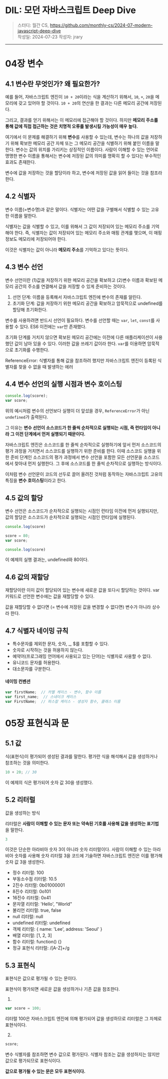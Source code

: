 # DIL: 모던 자바스크립트 Deep Dive

> 스터디: 월간 CS, https://github.com/monthly-cs/2024-07-modern-javascript-deep-dive  
> 작성일: 2024-07-23
> 작성자: jrary

---

# 04장 변수
## 4.1 변수란 무엇인가? 왜 필요한가?

예를 들어, 자바스크립트 엔진이 `10 + 20`이라는 식을 계산하기 위해서, `10`, `+`, `20`을 메모리에 갖고 있어야 할 것이다.
`10 + 20`의 연산을 한 결과는 다른 메모리 공간에 저장된다. 

그리고, 결과를 얻기 위해서는 이 메모리에 접근해야 할 것이다. 하지만 **메모리 주소를 통해 값에 직접 접근하는 것은 치명적 오류를 발생시킬 가능성이 매우 높다.** 

여기에서 이 문제를 해결하기 위해 **변수**를 사용할 수 있는데, 변수는 하나의 값을 저장하기 위해 확보한 메모리 공간 자체 또는 그 메모리 공간을 식별하기 위해 붙인 이름을 말한다. 변수는 값의 위치를 가리키는 상징적인 이름이다. 사람이 이해할 수 있는 언어로 명명한 변수 이름을 통해서는 변수에 저장된 값의 의미를 명확히 할 수 있다는 부수적인 효과도 존재한다.

변수에 값을 저장하는 것을 할당이라 하고, 변수에 저장된 값을 읽어 들이는 것을 참조라 한다.

## 4.2 식별자

변수 이름(=변수명)과 같은 말이다. 식별자는 어떤 값을 구별해서 식별할 수 있는 고유한 이름을 말한다.

식별자는 값을 식별할 수 있고, 이를 위해서 그 값이 저장되어 있는 메모리 주소를 기억해야 한다. 즉, 식별자는 값이 저장되어 있는 메모리 주소와 매핑 관계를 맺으며, 이 매핑 정보도 메모리에 저장되어야 한다. 

이것은 식별자는 값이 아니라 **메모리 주소**를 기억하고 있다는 뜻이다.

## 4.3 변수 선언

변수 선언이란 (1)값을 저장하기 위한 메모리 공간을 확보하고 (2)변수 이름과 확보된 메모리 공간의 주소를 연결해서 값을 저장할 수 있게 준비하는 것이다.

1. 선언 단계: 이름을 등록해서 자바스크립트 엔진에 변수의 존재를 알린다.
2. 초기화 단계: 값을 저장하기 위한 메모리 공간을 확보하고 암묵적으로 undefined를 할당해 초기화한다.

변수를 사용하려면 반드시 선언이 필요하다. 변수를 선언할 때는 `var`, `let`, `const`를 사용할 수 있다. ES6 이전에는 `var`만 존재했다.

초기화 단계를 거치지 않으면 확보된 메모리 공간에는 이전에 다른 애플리케이션이 사용했던 값이 남아 있을 수 있다. 이러한 값을 쓰레기 값이라 한다. `var`를 이용하면 암묵적으로 초기화를 수행한다.

ReferenceError: 식별자를 통해 값을 참조하려 했지만 자바스크립트 엔진이 등록된 식별자를 찾을 수 없을 때 발생하는 에러

## 4.4 변수 선언의 실행 시점과 변수 호이스팅

``` javascript
console.log(score);
var score;
```
위의 예시처럼 변수의 선언보다 실행이 더 앞섰을 경우, `ReferenceError`가 아닌 `undefined`가 출력된다. 

그 이유는 **변수 선언이 소스코드가 한 줄씩 순차적으로 실행되는 시점, 즉 런타임이 아니라 그 이전 단계에서 먼저 실행되기 때문이다.**

자바스크립트 엔진은 소스코드를 한 줄씩 순차적으로 실행하기에 앞서 먼저 소스코드의 평가 과정을 거치면서 소스코드를 실행하기 위한 준비를 한다. 이때 소스코드 실행을 위한 준비 단계인 소스코드의 평가 과정에서 변수 선언을 포함한 모든 선언문을 소스코드에서 찾아내 먼저 실행한다. 그 후에 소스코드를 한 줄씩 순차적으로 실행하는 방식이다.

이처럼 변수 선언문이 코드의 선두로 끌어 올려진 것처럼 동작하는 자바스크립트 고유의 특징을 **변수 호이스팅**이라고 한다.

## 4.5 값의 할당

변수 선언은 소스코드가 순차적으로 실행되는 시점인 런타임 이전에 먼저 실행되지만,
값의 할당은 소스코드가 순차적으로 실행되는 시점인 런타임에 실행된다.

```js
console.log(score)

score = 80;
var score;

console.log(score)
```
이 예제의 실행 결과는, undefined와 80이다.


## 4.6 값의 재할당

재할당이란 이미 값이 할당되어 있는 변수에 새로운 값을 또다시 할당하는 것이다. var 키워드로 선언한 변수에는 값을 재할당할 수 있다.

값을 재할당할 수 없다면 (= 변수에 저장된 값을 변경할 수 없다면) 변수가 아니라 상수라 한다.

## 4.7 식별자 네이밍 규칙

- 특수문자를 제외한 문자, 숫자, _, $를 포함할 수 있다.
- 숫자로 시작하는 것을 허용하지 않는다.
- 예약어(프로그래밍 언어에서 사용되고 있는 단어)는 식별자로 사용할 수 없다.
- 유니코드 문자를 허용한다.
- 대소문자를 구분한다.

#### 네이밍 컨벤션
```javascript
var firstName;  // 카멜 케이스 - 변수, 함수 이름
var first_name;  // 스네이크 케이스 
var FirstName;  // 파스칼 케이스 - 생성자 함수, 클래스 이름
```

# 05장 표현식과 문
## 5.1 값

식(표현식)이 평가되어 생성된 결과를 말한다. 평가란 식을 해석해서 값을 생성하거나 참조하는 것을 의미한다.

```js
10 + 20; // 30
```
이 예제의 식은 평가되어 숫자 값 30을 생성했다.

## 5.2 리터럴

값을 생성하는 방식

리터럴은 **사람이 이해할 수 있는 문자 또는 약속된 기호를 사용해 값을 생성하는 표기법**을 말한다.

```js
3
```
이것은 단순한 아라비아 숫자 3이 아니라 숫자 리터럴이다. 사람이 이해할 수 있는 아라비아 숫자를 사용해 숫자 리터럴 3을 코드에 기술하면 자바스크립트 엔진은 이를 평가해 숫자 값 3을 생성한다.

- 정수 리터럴: 100
- 부동소수점 리터럴: 10.5
- 2진수 리터럴: 0b01000001
- 8진수 리터럴: 0o101
- 16진수 리터럴: 0x41
- 문자열 리터럴: 'Hello', "World"
- 불리언 리터럴: true, false
- null 리터럴: null
- undefined 리터럴: undefined
- 객체 리터럴: { name: 'Lee', address: 'Seoul' }
- 배열 리터럴: [1, 2, 3]
- 함수 리터럴: function() {}
- 정규 표현식 리터럴: /[A-Z]+/g

## 5.3 표현식

표현식은 값으로 평가될 수 있는 문이다. 

표현식이 평가되면 새로운 값을 생성하거나 기존 값을 참조한다.


1. 
```js
var score = 100;
```
리터럴 100은 자바스크립트 엔진에 의해 평가되어 값을 생성하므로 리터럴은 그 자체로 표현식이다.

2. 
```js
score;
```
변수 식별자를 참조하면 변수 값으로 평가된다. 식별자 참조는 값을 생성하지는 않지만 값으로 평가되므로 표현식이다.

**값으로 평가될 수 있는 문은 모두 표현식이다.**